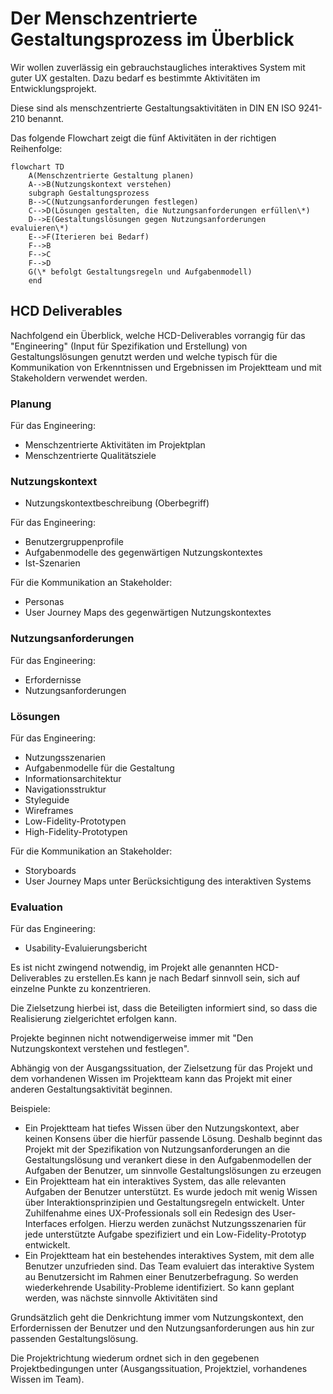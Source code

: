 # Der Menschzentrierte Gestaltungsprozess im Überblick

Wir wollen zuverlässig ein gebrauchstaugliches interaktives System mit guter UX gestalten.
Dazu bedarf es bestimmte Aktivitäten im Entwicklungsprojekt.

Diese sind als menschzentrierte Gestaltungsaktivitäten in DIN EN ISO 9241-210 benannt.

Das folgende Flowchart zeigt die fünf Aktivitäten in der richtigen Reihenfolge:

```mermaid
flowchart TD
    A(Menschzentrierte Gestaltung planen)
    A-->B(Nutzungskontext verstehen)
    subgraph Gestaltungsprozess
    B-->C(Nutzungsanforderungen festlegen)
    C-->D(Lösungen gestalten, die Nutzungsanforderungen erfüllen\*)
    D-->E(Gestaltungslösungen gegen Nutzungsanforderungen evaluieren\*)
    E-->F(Iterieren bei Bedarf)
    F-->B
    F-->C
    F-->D
    G(\* befolgt Gestaltungsregeln und Aufgabenmodell)
    end
```

## HCD Deliverables

Nachfolgend ein Überblick, welche HCD-Deliverables vorrangig für das
"Engineering" (Input für Spezifikation und Erstellung) von Gestaltungslösungen
genutzt werden und welche typisch für die Kommunikation von Erkenntnissen
und Ergebnissen im Projektteam und mit Stakeholdern verwendet werden.

<div class="grid">
<div class="card"><div markdown="1">

### Planung

Für das Engineering:

- Menschzentrierte Aktivitäten im Projektplan
- Menschzentrierte Qualitätsziele

</div></div>
<div class="card"><div markdown="1">

### Nutzungskontext
        
- Nutzungskontextbeschreibung (Oberbegriff)

Für das Engineering:

- Benutzergruppenprofile
- Aufgabenmodelle des gegenwärtigen Nutzungskontextes
- Ist-Szenarien

Für die Kommunikation an Stakeholder:

- Personas
- User Journey Maps des gegenwärtigen Nutzungskontextes

</div></div>
<div class="card"><div markdown="1">

### Nutzungsanforderungen

Für das Engineering:

- Erfordernisse
- Nutzungsanforderungen

</div></div>
<div class="card"><div markdown="1">

### Lösungen

Für das Engineering:

- Nutzungsszenarien
- Aufgabenmodelle für die Gestaltung
- Informationsarchitektur
- Navigationsstruktur
- Styleguide
- Wireframes
- Low-Fidelity-Prototypen
- High-Fidelity-Prototypen

Für die Kommunikation an Stakeholder:

- Storyboards
- User Journey Maps unter Berücksichtigung des interaktiven Systems

</div></div>
<div class="card"><div markdown="1">

### Evaluation

Für das Engineering:

- Usability-Evaluierungsbericht

</div></div>
</div>

Es ist nicht zwingend notwendig, im Projekt alle genannten HCD-Deliverables
zu erstellen.Es kann je nach Bedarf sinnvoll sein, sich auf einzelne 
Punkte zu konzentrieren.

Die Zielsetzung hierbei ist, dass die Beteiligten informiert sind, so dass
die Realisierung zielgerichtet erfolgen kann.

Projekte beginnen nicht notwendigerweise immer mit 
"Den Nutzungskontext verstehen und festlegen".

Abhängig von der Ausgangssituation, der Zielsetzung für das Projekt und dem
vorhandenen Wissen im Projektteam kann das Projekt mit einer anderen 
Gestaltungsaktivität beginnen.

Beispiele:

- Ein Projektteam hat tiefes Wissen über den Nutzungskontext, aber keinen 
  Konsens über die hierfür passende Lösung. Deshalb beginnt das Projekt mit
  der Spezifikation von Nutzungsanforderungen an die Gestaltungslösung
  und verankert diese in den Aufgabenmodellen der Aufgaben der Benutzer,
  um sinnvolle Gestaltungslösungen zu erzeugen
- Ein Projektteam hat ein interaktives System, das alle relevanten Aufgaben
  der Benutzer unterstützt. Es wurde jedoch mit wenig Wissen über 
  Interaktionsprinzipien und Gestaltungsregeln entwickelt.
  Unter Zuhilfenahme eines UX-Professionals soll ein Redesign des 
  User-Interfaces erfolgen. Hierzu werden zunächst Nutzungsszenarien für 
  jede unterstützte Aufgabe spezifiziert und ein Low-Fidelity-Prototyp
  entwickelt.
- Ein Projektteam hat ein bestehendes interaktives System, mit dem alle
  Benutzer unzufrieden sind. Das Team evaluiert das interaktive System au
  Benutzersicht im Rahmen einer Benutzerbefragung. So werden wiederkehrende
  Usability-Probleme identifiziert. So kann geplant werden, was nächste 
  sinnvolle Aktivitäten sind

Grundsätzlich geht die Denkrichtung immer vom Nutzungskontext, den 
Erfordernissen der Benutzer und den Nutzungsanforderungen aus hin zur 
passenden Gestaltungslösung.

Die Projektrichtung wiederum ordnet sich in den gegebenen Projektbedingungen 
unter (Ausgangssituation, Projektziel, vorhandenes Wissen im Team).

